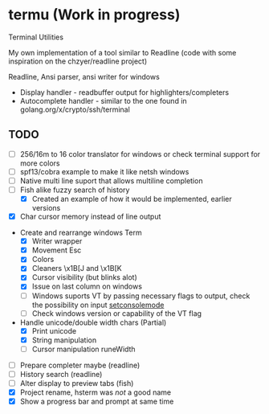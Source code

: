 termu (Work in progress)
=============

Terminal Utilities

My own implementation of a tool similar to Readline
(code with some inspiration on the chzyer/readline project)

Readline, Ansi parser, ansi writer for windows

* Display handler - readbuffer output for highlighters/completers
* Autocomplete handler - similar to the one found in golang.org/x/crypto/ssh/terminal

TODO
----------

* [ ] 256/16m to 16 color translator for windows or check terminal support for
  more colors
* [ ] spf13/cobra example to make it like netsh windows
* [ ] Native multi line suport that allows multiline completion
* [ ] Fish alike fuzzy search of history
  * [X] Created an example of how it would be implemented, earlier versions
* [X] Char cursor memory instead of line output
* Create and rearrange windows Term
  * [X] Writer wrapper
  * [X] Movement Esc
  * [X] Colors
  * [X] Cleaners \x1B[J and \x1B[K
  * [X] Cursor visibility (but blinks alot)
  * [X] Issue on last column on windows
  * [ ] Windows suports VT by passing necessary flags to output, check
    the possibility on input
    [setconsolemode](https://docs.microsoft.com/en-us/windows/console/setconsolemode)
  * [ ] Check windows version or capability of the VT flag
* Handle unicode/double width chars (Partial)
  * [X] Print unicode
  * [X] String manipulation
  * [ ] Cursor manipulation runeWidth
* [ ] Prepare completer maybe (readline)
* [ ] History search (readline)
* [ ] Alter display to preview tabs (fish)
* [X] Project rename, hsterm was *not* a good name
* [X] Show a progress bar and prompt at same time
